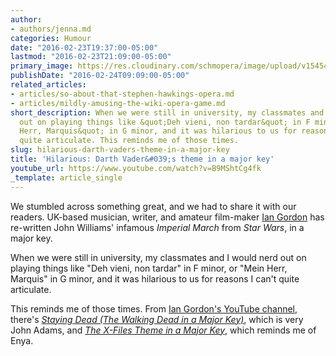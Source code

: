 ```yaml
---
author:
- authors/jenna.md
categories: Humour
date: "2016-02-23T19:37:00-05:00"
lastmod: "2016-02-23T21:09:00-05:00"
primary_image: https://res.cloudinary.com/schmopera/image/upload/v1545409169/media/webhook-uploads/1456274608191/2016-02-24---Darth-Vader.jpg.jpg
publishDate: "2016-02-24T09:09:00-05:00"
related_articles:
- articles/so-about-that-stephen-hawkings-opera.md
- articles/mildly-amusing-the-wiki-opera-game.md
short_description: When we were still in university, my classmates and I would nerd
  out on playing things like &quot;Deh vieni, non tardar&quot; in F minor, or &quot;Mein
  Herr, Marquis&quot; in G minor, and it was hilarious to us for reasons I can&#039;t
  quite articulate. This reminds me of those times.
slug: hilarious-darth-vaders-theme-in-a-major-key
title: 'Hilarious: Darth Vader&#039;s theme in a major key'
youtube_url: https://www.youtube.com/watch?v=B9MShtCg4fk
_template: article_single
---
```


We stumbled across something great, and we had to share it with our readers. UK-based musician, writer, and amateur film-maker [Ian Gordon](http://iangordon.bandcamp.com/) has re-written John Williams' infamous *Imperial March* from *Star Wars*, in a major key.

When we were still in university, my classmates and I would nerd out on playing things like "Deh vieni, non tardar" in F minor, or "Mein Herr, Marquis" in G minor, and it was hilarious to us for reasons I can't quite articulate.

This reminds me of those times. From [Ian Gordon's YouTube channel](https://www.youtube.com/user/mutedvocal), there's [*Staying Dead (The Walking Dead in a Major Key)*](https://www.youtube.com/watch?v=hmCBzwzw2Cc), which is very John Adams, and [*The X-Files Theme in a Major Key*](https://youtu.be/qTRXOnbuJVM), which reminds me of Enya. 
